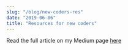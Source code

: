 ```yaml
---
slug: "/blog/new-coders-res"
date: "2019-06-06"
title: "Resources for new coders"
---
```

Read the full article on my Medium page [here](https://blog.usejournal.com/my-rocky-relationship-with-math-51a3021d9230)